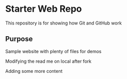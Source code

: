 # Starter Web Repo

This repository is for showing how Git and GitHub work

## Purpose

Sample website with plenty of files for demos

Modifying the read me on local after fork

Adding some more content